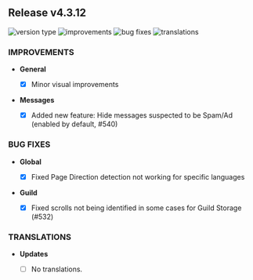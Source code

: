 ## Release v4.3.12

![version type](https://img.shields.io/badge/version-beta-yellow.svg?style=flat-square)
![improvements](https://img.shields.io/badge/improvements-2-green.svg?style=flat-square)
![bug fixes](https://img.shields.io/badge/bug%20fixes-2-red.svg?style=flat-square)
![translations](https://img.shields.io/badge/translations-0-blue.svg?style=flat-square)

### IMPROVEMENTS

- **General**
  
  - [X] Minor visual improvements

- **Messages**
  
  - [X] Added new feature: Hide messages suspected to be Spam/Ad (enabled by default, #540)

### BUG FIXES
- **Global**

  - [X] Fixed Page Direction detection not working for specific languages

- **Guild**

  - [X] Fixed scrolls not being identified in some cases for Guild Storage (#532)

### TRANSLATIONS

- **Updates**

  - [ ] No translations.

